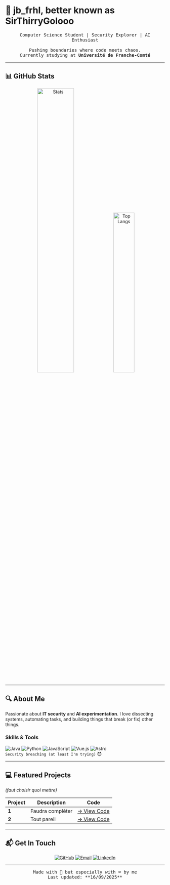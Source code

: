 # 👋 jb_frhl, better known as **SirThirryGolooo**

<p align="center">
  <samp>
    Computer Science Student | Security Explorer | AI Enthusiast
    <br><br>
    Pushing boundaries where code meets chaos.
    <br>
    Currently studying at <strong>Université de Franche-Comté</strong>
  </samp>
</p>

---

## 📊 **GitHub Stats**
<p align="center">
  <img src="https://github-readme-stats.vercel.app/api?username=sirthirrygolooo&theme=tokyonight&show_icons=true&hide_border=true&count_private=true" alt="Stats" width="48%" />
  <img src="https://github-readme-stats.vercel.app/api/top-langs/?username=sirthirrygolooo&theme=tokyonight&show_icons=true&hide_border=true&layout=compact" alt="Top Langs" width="36%" />
  <br>
  <!-- <img src="https://streak-stats.demolab.com?user=sirthirrygolooo&theme=tokyonight&hide_border=true" alt="Streak" width="48%" /> -->
</p>

---

## 🔍 **About Me**
Passionate about **IT security** and **AI experimentation**.
I love dissecting systems, automating tasks, and building things that break (or fix) other things.

### **Skills & Tools**
![Java](https://img.shields.io/badge/Java-%23ED8B00.svg?style=for-the-badge&logo=openjdk&logoColor=white)
![Python](https://img.shields.io/badge/Python-3776AB?style=for-the-badge&logo=python&logoColor=white)
![JavaScript](https://img.shields.io/badge/JavaScript-F7DF1E?style=for-the-badge&logo=javascript&logoColor=black)
![Vue.js](https://img.shields.io/badge/Vue.js-4FC08D?style=for-the-badge&logo=vue.js&logoColor=white)
![Astro](https://img.shields.io/badge/Astro-FF5D01?style=for-the-badge&logo=astro&logoColor=white)
<br>
`Security breaching (at least I'm trying)` 😈

---

## 💻 **Featured Projects**
*(faut choisir quoi mettre)*

| Project | Description | Code |
|---------|-------------|------|
| **1**   | Faudra compléter | [→ View Code](#) |
| **2**   | Tout pareil | [→ View Code](#) |

---

## 📬 **Get In Touch**
<p align="center">
  <a href="https://github.com/sirthirrygolooo"><img src="https://img.shields.io/badge/GitHub-181717?style=for-the-badge&logo=github&logoColor=white" alt="GitHub"></a>
  <a href="mailto:jb.froehly@proton.me"><img src="https://img.shields.io/badge/ProtonMail-8B89CC?style=for-the-badge&logo=protonmail&logoColor=white" alt="Email"></a>
  <a href="#"><img src="https://img.shields.io/badge/LinkedIn-0077B5?style=for-the-badge&logo=linkedin&logoColor=white" alt="LinkedIn"></a>
</p>

---
<p align="center">
  <samp>
    Made with 💖 but especially with ⌨️ by me
    <br>
    Last updated: **16/09/2025**
  </samp>
</p>
